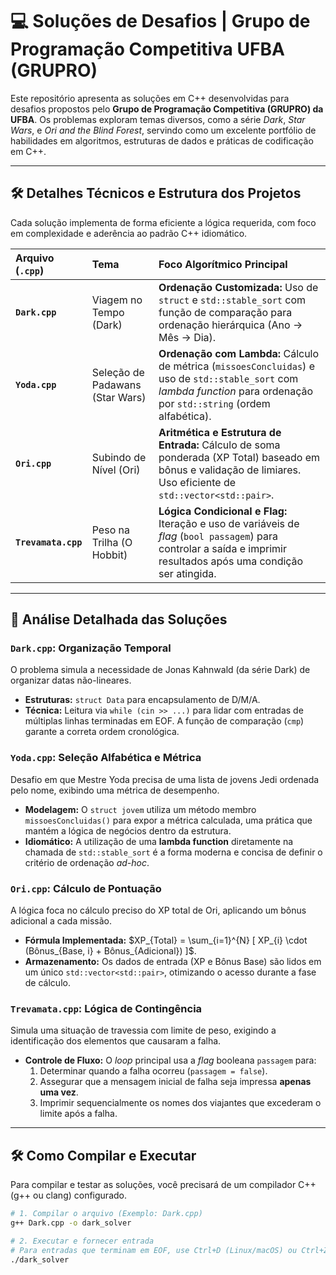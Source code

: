 # 💻 Soluções de Desafios | Grupo de Programação Competitiva UFBA (GRUPRO)

Este repositório apresenta as soluções em C++ desenvolvidas para desafios propostos pelo **Grupo de Programação Competitiva (GRUPRO) da UFBA**. Os problemas exploram temas diversos, como a série *Dark*, *Star Wars*, e *Ori and the Blind Forest*, servindo como um excelente portfólio de habilidades em algoritmos, estruturas de dados e práticas de codificação em C++.

---

## 🛠️ Detalhes Técnicos e Estrutura dos Projetos

Cada solução implementa de forma eficiente a lógica requerida, com foco em complexidade e aderência ao padrão C++ idiomático.

| Arquivo (`.cpp`) | Tema | Foco Algorítmico Principal |
| :--- | :--- | :--- |
| **`Dark.cpp`** | Viagem no Tempo (Dark) | **Ordenação Customizada:** Uso de `struct` e `std::stable_sort` com função de comparação para ordenação hierárquica (Ano $\rightarrow$ Mês $\rightarrow$ Dia). |
| **`Yoda.cpp`** | Seleção de Padawans (Star Wars) | **Ordenação com Lambda:** Cálculo de métrica (`missoesConcluidas`) e uso de `std::stable_sort` com *lambda function* para ordenação por `std::string` (ordem alfabética). |
| **`Ori.cpp`** | Subindo de Nível (Ori) | **Aritmética e Estrutura de Entrada:** Cálculo de soma ponderada (XP Total) baseado em bônus e validação de limiares. Uso eficiente de `std::vector<std::pair>`. |
| **`Trevamata.cpp`** | Peso na Trilha (O Hobbit) | **Lógica Condicional e Flag:** Iteração e uso de variáveis de *flag* (`bool passagem`) para controlar a saída e imprimir resultados após uma condição ser atingida. |

---

## 🚀 Análise Detalhada das Soluções

### `Dark.cpp`: Organização Temporal

O problema simula a necessidade de Jonas Kahnwald (da série Dark) de organizar datas não-lineares.

* **Estruturas:** `struct Data` para encapsulamento de D/M/A.
* **Técnica:** Leitura via `while (cin >> ...)` para lidar com entradas de múltiplas linhas terminadas em EOF. A função de comparação (`cmp`) garante a correta ordem cronológica.

### `Yoda.cpp`: Seleção Alfabética e Métrica

Desafio em que Mestre Yoda precisa de uma lista de jovens Jedi ordenada pelo nome, exibindo uma métrica de desempenho.

* **Modelagem:** O `struct jovem` utiliza um método membro `missoesConcluidas()` para expor a métrica calculada, uma prática que mantém a lógica de negócios dentro da estrutura.
* **Idiomático:** A utilização de uma **lambda function** diretamente na chamada de `std::stable_sort` é a forma moderna e concisa de definir o critério de ordenação *ad-hoc*.

### `Ori.cpp`: Cálculo de Pontuação

A lógica foca no cálculo preciso do XP total de Ori, aplicando um bônus adicional a cada missão.

* **Fórmula Implementada:** $XP_{Total} = \sum_{i=1}^{N} [ XP_{i} \cdot (Bônus_{Base, i} + Bônus_{Adicional}) ]$.
* **Armazenamento:** Os dados de entrada (XP e Bônus Base) são lidos em um único `std::vector<std::pair>`, otimizando o acesso durante a fase de cálculo.

### `Trevamata.cpp`: Lógica de Contingência

Simula uma situação de travessia com limite de peso, exigindo a identificação dos elementos que causaram a falha.

* **Controle de Fluxo:** O *loop* principal usa a *flag* booleana `passagem` para:
    1.  Determinar quando a falha ocorreu (`passagem = false`).
    2.  Assegurar que a mensagem inicial de falha seja impressa **apenas uma vez**.
    3.  Imprimir sequencialmente os nomes dos viajantes que excederam o limite após a falha.

---

## 🛠️ Como Compilar e Executar

Para compilar e testar as soluções, você precisará de um compilador C++ (g++ ou clang) configurado.

```bash
# 1. Compilar o arquivo (Exemplo: Dark.cpp)
g++ Dark.cpp -o dark_solver

# 2. Executar e fornecer entrada
# Para entradas que terminam em EOF, use Ctrl+D (Linux/macOS) ou Ctrl+Z (Windows) após digitar os dados.
./dark_solver

